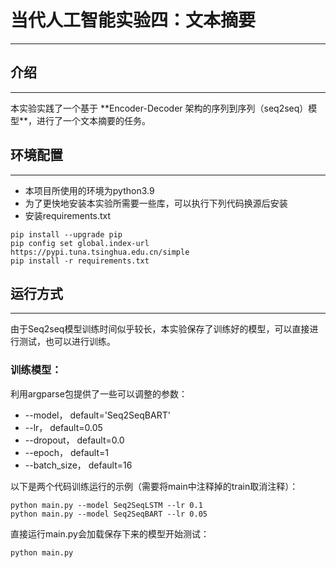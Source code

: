 # 当代人工智能实验四：文本摘要
<hr/>

## 介绍
<hr/>
本实验实践了一个基于 **Encoder-Decoder 架构的序列到序列（seq2seq）模型**，进行了一个文本摘要的任务。


## 环境配置
<hr/>

- 本项目所使用的环境为python3.9
- 为了更快地安装本实验所需要一些库，可以执行下列代码换源后安装
- 安装requirements.txt

```
pip install --upgrade pip 
pip config set global.index-url https://pypi.tuna.tsinghua.edu.cn/simple
pip install -r requirements.txt
```

## 运行方式
<hr/>

由于Seq2seq模型训练时间似乎较长，本实验保存了训练好的模型，可以直接进行测试，也可以进行训练。

### 训练模型：
利用argparse包提供了一些可以调整的参数：
- --model， default='Seq2SeqBART'
- --lr， default=0.05
- --dropout， default=0.0
- --epoch， default=1
- --batch_size，  default=16


以下是两个代码训练运行的示例（需要将main中注释掉的train取消注释）：
```
python main.py --model Seq2SeqLSTM --lr 0.1
python main.py --model Seq2SeqBART --lr 0.05
```
直接运行main.py会加载保存下来的模型开始测试：
```
python main.py
```
